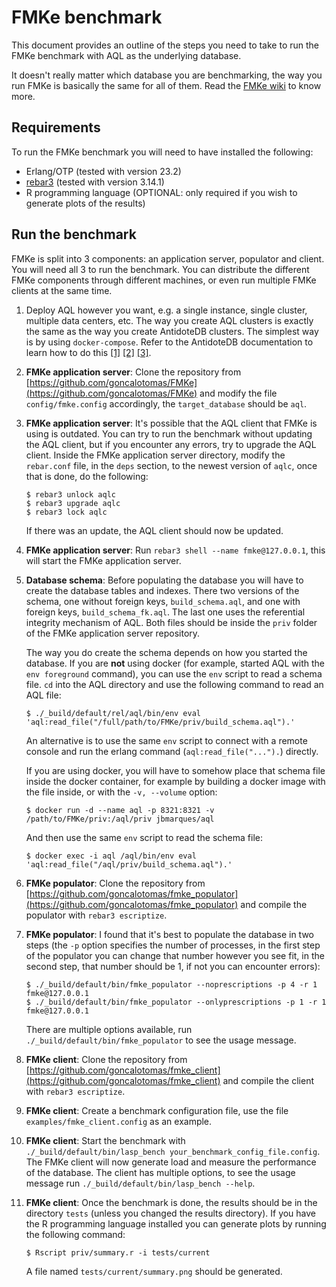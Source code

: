 # FMKe benchmark

This document provides an outline of the steps you need to take to run the FMKe benchmark with AQL as the underlying database.

It doesn't really matter which database you are benchmarking, the way you run FMKe is basically the same for all of them. Read the [FMKe wiki](https://github.com/goncalotomas/FMKe/wiki) to know more.

## Requirements

To run the FMKe benchmark you will need to have installed the following:

* Erlang/OTP (tested with version 23.2)
* [rebar3](https://www.rebar3.org/) (tested with version 3.14.1)
* R programming language (OPTIONAL: only required if you wish to generate plots of the results)

## Run the benchmark

FMKe is split into 3 components: an application server, populator and client. You will need all 3 to run the benchmark. You can distribute the different FMKe components through different machines, or even run multiple FMKe clients at the same time.

1. Deploy AQL however you want, e.g. a single instance, single cluster, multiple data centers, etc. The way you create AQL clusters is exactly the same as the way you create AntidoteDB clusters. The simplest way is by using `docker-compose`. Refer to the AntidoteDB documentation to learn how to do this [[1]](https://antidotedb.gitbook.io/documentation/quickstart#create-a-cluster) [[2]](https://github.com/AntidoteDB/docker-antidote/tree/master/compose-files) [[3]](https://github.com/AntidoteDB/antidote-connect).

2. **FMKe application server**: Clone the repository from [https://github.com/goncalotomas/FMKe](https://github.com/goncalotomas/FMKe) and modify the file `config/fmke.config` accordingly, the `target_database` should be `aql`.

3. **FMKe application server**: It's possible that the AQL client that FMKe is using is outdated. You can try to run the benchmark without updating the AQL client, but if you encounter any errors, try to upgrade the AQL client. Inside the FMKe application server directory, modify the `rebar.conf` file, in the `deps` section, to the newest version of `aqlc`, once that is done, do the following:

    ```shell
    $ rebar3 unlock aqlc
    $ rebar3 upgrade aqlc
    $ rebar3 lock aqlc
    ```

    If there was an update, the AQL client should now be updated.

4. **FMKe application server**: Run `rebar3 shell --name fmke@127.0.0.1`, this will start the FMKe application server.

5. **Database schema**: Before populating the database you will have to create the database tables and indexes. There two versions of the schema, one without foreign keys, `build_schema.aql`, and one with foreign keys, `build_schema_fk.aql`. The last one uses the referential integrity mechanism of AQL. Both files should be inside the `priv` folder of the FMKe application server repository.

    The way you do create the schema depends on how you started the database. If you are **not** using docker (for example, started AQL with the `env foreground` command), you can use the `env` script to read a schema file. `cd` into the AQL directory and use the following command to read an AQL file:

    ```shell
    $ ./_build/default/rel/aql/bin/env eval 'aql:read_file("/full/path/to/FMKe/priv/build_schema.aql").'
    ```

    An alternative is to use the same `env` script to connect with a remote console and run the erlang command (`aql:read_file("...").`) directly.

    If you are using docker, you will have to somehow place that schema file inside the docker container, for example by building a docker image with the file inside, or with the `-v, --volume` option:

    ```shell
    $ docker run -d --name aql -p 8321:8321 -v /path/to/FMKe/priv:/aql/priv jbmarques/aql
    ```

    And then use the same `env` script to read the schema file:

    ```shell
    $ docker exec -i aql /aql/bin/env eval 'aql:read_file("/aql/priv/build_schema.aql").'
    ```

6. **FMKe populator**: Clone the repository from [https://github.com/goncalotomas/fmke_populator](https://github.com/goncalotomas/fmke_populator) and compile the populator with `rebar3 escriptize`.

7. **FMKe populator**: I found that it's best to populate the database in two steps (the `-p` option specifies the number of processes, in the first step of the populator you can change that number however you see fit, in the second step, that number should be 1, if not you can encounter errors):

    ```shell
    $ ./_build/default/bin/fmke_populator --noprescriptions -p 4 -r 1 fmke@127.0.0.1
    $ ./_build/default/bin/fmke_populator --onlyprescriptions -p 1 -r 1 fmke@127.0.0.1
    ```

    There are multiple options available, run `./_build/default/bin/fmke_populator` to see the usage message.

8. **FMKe client**: Clone the repository from [https://github.com/goncalotomas/fmke_client](https://github.com/goncalotomas/fmke_client) and compile the client with `rebar3 escriptize`.

9. **FMKe client**: Create a benchmark configuration file, use the file `examples/fmke_client.config` as an example.

10. **FMKe client**: Start the benchmark with `./_build/default/bin/lasp_bench your_benchmark_config_file.config`. The FMKe client will now generate load and measure the performance of the database. The client has multiple options, to see the usage message run `./_build/default/bin/lasp_bench --help`.

11. **FMKe client**: Once the benchmark is done, the results should be in the directory `tests` (unless you changed the results directory). If you have the R programming language installed you can generate plots by running the following command:

    ```shell
    $ Rscript priv/summary.r -i tests/current
    ```

    A file named `tests/current/summary.png` should be generated.
